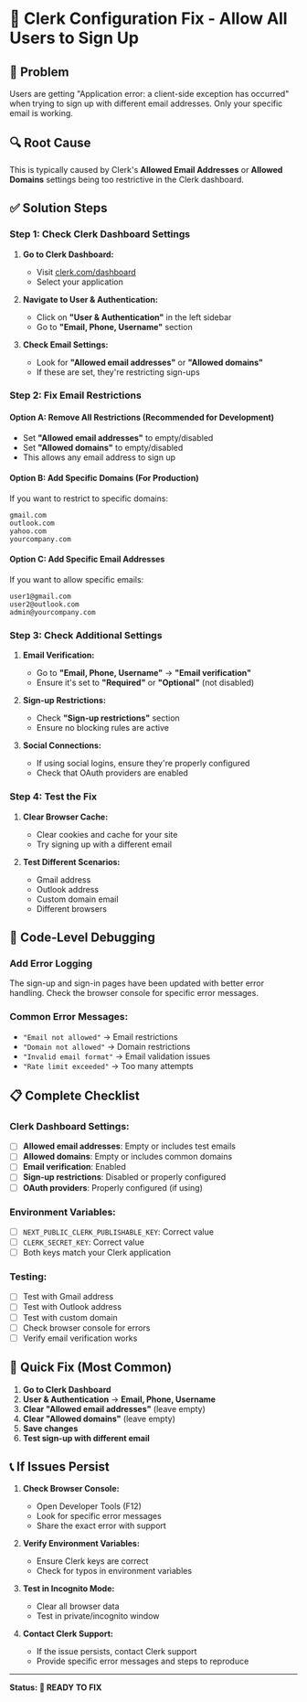 # 🔧 Clerk Configuration Fix - Allow All Users to Sign Up

## 🚨 **Problem**
Users are getting "Application error: a client-side exception has occurred" when trying to sign up with different email addresses. Only your specific email is working.

## 🔍 **Root Cause**
This is typically caused by Clerk's **Allowed Email Addresses** or **Allowed Domains** settings being too restrictive in the Clerk dashboard.

## ✅ **Solution Steps**

### **Step 1: Check Clerk Dashboard Settings**

1. **Go to Clerk Dashboard:**
   - Visit [clerk.com/dashboard](https://clerk.com/dashboard)
   - Select your application

2. **Navigate to User & Authentication:**
   - Click on **"User & Authentication"** in the left sidebar
   - Go to **"Email, Phone, Username"** section

3. **Check Email Settings:**
   - Look for **"Allowed email addresses"** or **"Allowed domains"**
   - If these are set, they're restricting sign-ups

### **Step 2: Fix Email Restrictions**

#### **Option A: Remove All Restrictions (Recommended for Development)**
- Set **"Allowed email addresses"** to empty/disabled
- Set **"Allowed domains"** to empty/disabled
- This allows any email address to sign up

#### **Option B: Add Specific Domains (For Production)**
If you want to restrict to specific domains:
```
gmail.com
outlook.com
yahoo.com
yourcompany.com
```

#### **Option C: Add Specific Email Addresses**
If you want to allow specific emails:
```
user1@gmail.com
user2@outlook.com
admin@yourcompany.com
```

### **Step 3: Check Additional Settings**

1. **Email Verification:**
   - Go to **"Email, Phone, Username"** → **"Email verification"**
   - Ensure it's set to **"Required"** or **"Optional"** (not disabled)

2. **Sign-up Restrictions:**
   - Check **"Sign-up restrictions"** section
   - Ensure no blocking rules are active

3. **Social Connections:**
   - If using social logins, ensure they're properly configured
   - Check that OAuth providers are enabled

### **Step 4: Test the Fix**

1. **Clear Browser Cache:**
   - Clear cookies and cache for your site
   - Try signing up with a different email

2. **Test Different Scenarios:**
   - Gmail address
   - Outlook address
   - Custom domain email
   - Different browsers

## 🔧 **Code-Level Debugging**

### **Add Error Logging**
The sign-up and sign-in pages have been updated with better error handling. Check the browser console for specific error messages.

### **Common Error Messages:**
- `"Email not allowed"` → Email restrictions
- `"Domain not allowed"` → Domain restrictions
- `"Invalid email format"` → Email validation issues
- `"Rate limit exceeded"` → Too many attempts

## 📋 **Complete Checklist**

### **Clerk Dashboard Settings:**
- [ ] **Allowed email addresses**: Empty or includes test emails
- [ ] **Allowed domains**: Empty or includes common domains
- [ ] **Email verification**: Enabled
- [ ] **Sign-up restrictions**: Disabled or properly configured
- [ ] **OAuth providers**: Properly configured (if using)

### **Environment Variables:**
- [ ] `NEXT_PUBLIC_CLERK_PUBLISHABLE_KEY`: Correct value
- [ ] `CLERK_SECRET_KEY`: Correct value
- [ ] Both keys match your Clerk application

### **Testing:**
- [ ] Test with Gmail address
- [ ] Test with Outlook address
- [ ] Test with custom domain
- [ ] Check browser console for errors
- [ ] Verify email verification works

## 🚀 **Quick Fix (Most Common)**

1. **Go to Clerk Dashboard**
2. **User & Authentication** → **Email, Phone, Username**
3. **Clear "Allowed email addresses"** (leave empty)
4. **Clear "Allowed domains"** (leave empty)
5. **Save changes**
6. **Test sign-up with different email**

## 📞 **If Issues Persist**

1. **Check Browser Console:**
   - Open Developer Tools (F12)
   - Look for specific error messages
   - Share the exact error with support

2. **Verify Environment Variables:**
   - Ensure Clerk keys are correct
   - Check for typos in environment variables

3. **Test in Incognito Mode:**
   - Clear all browser data
   - Test in private/incognito window

4. **Contact Clerk Support:**
   - If the issue persists, contact Clerk support
   - Provide specific error messages and steps to reproduce

---

**Status: 🔧 READY TO FIX**
